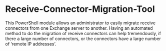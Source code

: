 # Receive-Connector-Migration-Tool
This PowerShell module allows an administrator to easily migrate receive connectors from one Exchange server to another. Having an automated method to do the migration of receive connectors can help tremendously, if there a large number of connectors, or the connectors have a large number of ‘remote IP addresses’.
